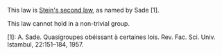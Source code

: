 This law is [Stein's second law](http://arxiv.org/abs/1509.00796), as named by Sade [1].

This law cannot hold in a non-trivial group.

[1]: A. Sade. Quasigroupes obéissant à certaines lois. Rev. Fac. Sci. Univ. Istambul, 22:151–184, 1957.
